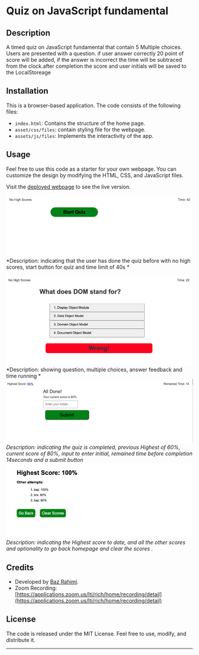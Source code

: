 # Quiz on JavaScript fundamental

## Description

A timed quiz on JavaScript fundamental that contain 5 Multiple choices. Users are presented with a question. if user answer correctly 20 point of score will be added, if the answer is incorrect the time will be subtraced from the clock.after completion the score and user initials will be saved to the LocalStoreage


## Installation
This is a browser-based application. The code consists of the following files:

- `index.html`: Contains the structure of the home page.
- `asset/css/files`: contain styling file for the webpage.
- `assets/js/files`: Implements the interactivity of the app.



## Usage

Feel free to use this code as a starter for your own webpage. You can customize the design by modifying the HTML, CSS, and JavaScript files.

Visit the [deployed webpage](https://bazrahimi.github.io/javascript-quiz/) to see the live version.

![Screenshot of the webpage](./assets/images/1.png)
*Description: indicating that the user has done the quiz before with no high scores, start button for quiz and time limit of 40s *

![Screenshot of the webpage](./assets/images/2.png)
*Description: showing question, multiple choices, answer feedback and time running *
![Screenshot of the webpage](./assets/images/3.png)
*Description: indicating the quiz is completed,  previous Highest of 60%, current score of 80%, input to enter initial, remained time before completion 14seconds and a submit button*
![Screenshot of the webpage](./assets/images/4.png)
*Description: indicating the Highest score to date, and all the other scores and optionality to go back homepage and clear the scores .*


## Credits
- Developed by [Baz Rahimi](https://github.com/bazrahimi).
- Zoom Recording: [https://applications.zoom.us/lti/rich/home/recording/detail](https://applications.zoom.us/lti/rich/home/recording/detail)

## License

The code is released under the MIT License. Feel free to use, modify, and distribute it.

---
